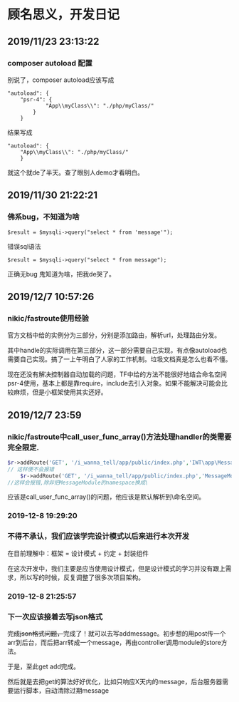 # 顾名思义，开发日记

## 2019/11/23 23:13:22

### composer autoload 配置

别说了，composer autoload应该写成

    "autoload": {
        "psr-4": {
                "App\\myClass\\": "./php/myClass/"
            }
        }

结果写成

    "autoload": {
        "App\\myClass\\": "./php/myClass/"
        }

就这个就de了半天。查了眼别人demo才看明白。

## 2019/11/30 21:22:21

### 佛系bug，不知道为啥

    $result = $mysqli->query("select * from 'message'");

错误sql语法

    $result = $mysqli->query("select * from message");

正确无bug
鬼知道为啥，把我de哭了。

## 2019/12/7 10:57:26

### nikic/fastroute使用经验

官方文档中给的实例分为三部分，分别是添加路由，解析url，处理路由分发。

其中handle的实际调用在第三部分，这一部分需要自己实现，有点像autoload也需要自己实现。搞了一上午明白了人家的工作机制。垃圾文档真是怎么也看不懂。

现在还没有解决控制器自动加载的问题，TF中给的方法不能很好地结合命名空间psr-4使用，基本上都是靠require，include去引入对象。如果不能解决可能会比较麻烦，但是小框架使用其实还好。

## 2019/12/7 23:59

### nikic/fastroute中call_user_func_array()方法处理handler的类需要完全限定.

```php
$r->addRoute('GET', '/i_wanna_tell/app/public/index.php','IWT\app\MessageModule@queryAllMessages');
// 这样便不会报错
    $r->addRoute('GET', '/i_wanna_tell/app/public/index.php','MessageModule@queryAllMessages');
//这样会报错,除非把MessageModule的namespace换成\
```

应该是call_user_func_array()的问题，他应该是默认解析到\命名空间。

### 2019-12-8 19:29:20

### 不得不承认，我们应该学完设计模式以后来进行本次开发

在目前理解中：框架 = 设计模式 + 约定 + 封装组件

在这次开发中，我们主要是应当使用设计模式，但是设计模式的学习并没有跟上需求，所以写的时候，反复调整了很多次项目架构。





### 2019-12-8 21:25:57

### 下一次应该接着去写json格式

~~完成json格式问题，~~完成了！就可以去写addmessage。初步想的用post传一个arr到后台，而后把arr转成一个message，再由controller调用module的store方法。

于是，至此get add完成。

然后就是去把get的算法好好优化，比如只响应X天内的message，后台服务器需要运行脚本，自动清除过期message